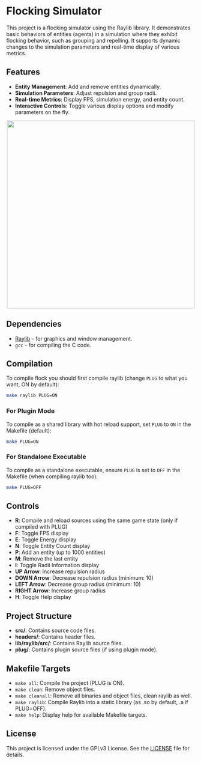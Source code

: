 # Flocking Simulator

This project is a flocking simulator using the Raylib library. It demonstrates basic behaviors of entities (agents) in a simulation where they exhibit flocking behavior, such as grouping and repelling. It supports dynamic changes to the simulation parameters and real-time display of various metrics.

## Features

- **Entity Management**: Add and remove entities dynamically.
- **Simulation Parameters**: Adjust repulsion and group radii.
- **Real-time Metrics**: Display FPS, simulation energy, and entity count.
- **Interactive Controls**: Toggle various display options and modify parameters on the fly.

<p align="center">
<img src="https://github.com/user-attachments/assets/8f4703c3-a493-467d-89a3-36c3388d9ba7" width="500" height="500">
</p>

## Dependencies

- [Raylib](https://www.raylib.com/) - for graphics and window management.
- `gcc` - for compiling the C code.

## Compilation

To compile flock you should first compile raylib (change `PLUG` to what you want, ON by default):
```sh
make raylib PLUG=ON
```

### For Plugin Mode

To compile as a shared library with hot reload support, set `PLUG` to `ON` in the Makefile (default):

```sh
make PLUG=ON
```

### For Standalone Executable

To compile as a standalone executable, ensure `PLUG` is set to `OFF` in the Makefile (when compiling raylib too):

```sh
make PLUG=OFF
```

## Controls

- **R**: Compile and reload sources using the same game state (only if compiled with PLUG)
- **F**: Toggle FPS display
- **E**: Toggle Energy display
- **N**: Toggle Entity Count display
- **P**: Add an entity (up to 1000 entities)
- **M**: Remove the last entity
- **I**: Toggle Radii Information display
- **UP Arrow**: Increase repulsion radius
- **DOWN Arrow**: Decrease repulsion radius (minimum: 10)
- **LEFT Arrow**: Decrease group radius (minimum: 10)
- **RIGHT Arrow**: Increase group radius
- **H**: Toggle Help display

## Project Structure

- **src/**: Contains source code files.
- **headers/**: Contains header files.
- **lib/raylib/src/**: Contains Raylib source files.
- **plug/**: Contains plugin source files (if using plugin mode).

## Makefile Targets

- `make all`: Compile the project (PLUG is ON).
- `make clean`: Remove object files.
- `make cleanall`: Remove all binaries and object files, clean raylib as well.
- `make raylib`: Compile Raylib into a static library (as .so by default, .a if PLUG=OFF).
- `make help`: Display help for available Makefile targets.

## License

This project is licensed under the GPLv3 License. See the [LICENSE](LICENSE) file for details.
